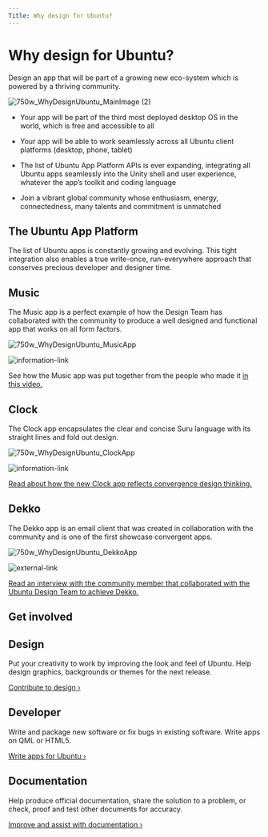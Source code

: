```yaml
---
Title: Why design for Ubuntu?
---
```


# Why design for Ubuntu?


Design an app that will be part of a growing new eco-system which is powered by a thriving community.

![750w_WhyDesignUbuntu_MainImage (2)](https://assets.ubuntu.com/v1/bea0942d-750w_WhyDesignUbuntu_MainImage-2.png)


- Your app will be part of the third most deployed desktop OS in the world, which is free and accessible to all

- Your app will be able to work seamlessly across all Ubuntu client platforms (desktop, phone, tablet)

- The list of Ubuntu App Platform APIs is ever expanding, integrating all Ubuntu apps seamlessly into the Unity shell and user experience, whatever the app’s toolkit and coding language

- Join a vibrant global community whose enthusiasm, energy, connectedness, many talents and commitment is unmatched


## The Ubuntu App Platform


The list of Ubuntu apps is constantly growing and evolving. This tight integration also enables a true write-once, run-everywhere approach that conserves precious developer and designer time.


## Music


The Music app is a perfect example of how the Design Team has collaborated with the community to produce a well designed and functional app that works on all form factors.

![750w_WhyDesignUbuntu_MusicApp](https://assets.ubuntu.com/v1/2a25c03f-750w_WhyDesignUbuntu_MusicApp.png)


![information-link](https://assets.ubuntu.com/v1/75f60d24-link_external.png)


See how the Music app was put together from the people who made it  [in this video.](https://www.youtube.com/watch?v=2iSgIFD4UvI)


## Clock


The Clock app encapsulates the clear and concise Suru language with its straight lines and fold out design.

![750w_WhyDesignUbuntu_ClockApp](https://assets.ubuntu.com/v1/68b5c809-750w_WhyDesignUbuntu_ClockApp.png)


![information-link](https://assets.ubuntu.com/v1/75f60d24-link_external.png)


[Read about how the new Clock app reflects convergence design thinking.](https://design.canonical.com/2016/01/ubuntu-clock-refresh/)


## Dekko


The Dekko app is an email client that was created in collaboration with the community and is one of the first showcase convergent apps.

![750w_WhyDesignUbuntu_DekkoApp](https://assets.ubuntu.com/v1/ba27a71d-750w_WhyDesignUbuntu_DekkoApp.png)


![external-link](https://assets.ubuntu.com/v1/75f60d24-link_external.png)


[Read an interview with the community member that collaborated with the Ubuntu Design Team to achieve Dekko.](https://design.canonical.com/2015/10/community-interview-dan-chapman/)


## Get involved


## Design


Put your creativity to work by improving the look and feel of Ubuntu. Help design graphics, backgrounds or themes for the next release.


[Contribute to design ›](http://community.ubuntu.com/contribute/design/)


## Developer


Write and package new software or fix bugs in existing software. Write apps on QML or HTML5.


[Write apps for Ubuntu ›](http://community.ubuntu.com/contribute/developers/)


## Documentation


Help produce official documentation, share the solution to a problem, or check, proof and test other documents for accuracy.


[Improve and assist with documentation ›](http://community.ubuntu.com/contribute/documentation/)


